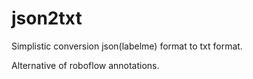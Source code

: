 # json2txt

Simplistic conversion json(labelme) format to txt format.

Alternative of roboflow annotations. 
